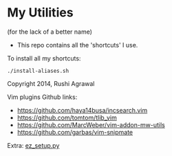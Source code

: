 # My Utilities
(for the lack of a better name)

* This repo contains all the 'shortcuts' I use.

To install all my shortcuts:

```
./install-aliases.sh
```

Copyright 2014, Rushi Agrawal

Vim plugins Github links:

* https://github.com/haya14busa/incsearch.vim
* https://github.com/tomtom/tlib_vim
* https://github.com/MarcWeber/vim-addon-mw-utils
* https://github.com/garbas/vim-snipmate


Extra:
[ez_setup.py](https://raw.githubusercontent.com/rushiagr/myutils/master/otherfiles/ez_setup.py)
